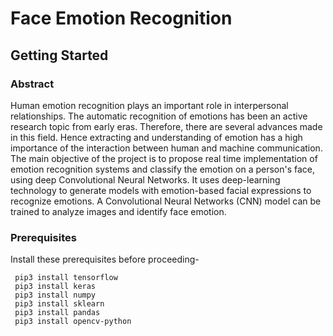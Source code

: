 # Face Emotion Recognition

## Getting Started
### Abstract
Human emotion recognition plays an important role in interpersonal relationships. The automatic recognition of emotions has been an active research topic from early eras. Therefore, there are several advances made in this field. Hence extracting and understanding of emotion has a high importance of the interaction between human and machine communication. The main objective of the project is to propose real time implementation of emotion recognition systems and classify the emotion on a person's face, using deep Convolutional Neural Networks. It uses deep-learning technology to generate models with emotion-based facial expressions to recognize emotions. A Convolutional Neural Networks (CNN) model can be trained to analyze images and identify face emotion.


### Prerequisites
Install these prerequisites before proceeding-
```
 pip3 install tensorflow
 pip3 install keras
 pip3 install numpy
 pip3 install sklearn
 pip3 install pandas
 pip3 install opencv-python
```
